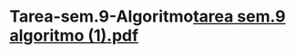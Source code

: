 # Tarea-sem.9-Algoritmo[tarea sem.9 algoritmo (1).pdf](https://github.com/user-attachments/files/23200634/tarea.sem.9.algoritmo.1.pdf)
